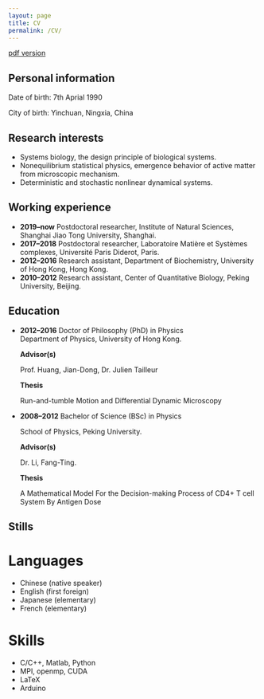 ```yaml
---
layout: page
title: CV
permalink: /CV/
---
```


[pdf version](https://github.com/zhaoyongfeng1990/zhaoyongfeng1990.github.io/raw/master/_site/CV/CV.pdf)

<h2>Personal information</h2>

Date of birth: 7th Aprial 1990

City of birth: Yinchuan, Ningxia, China

<h2>Research interests</h2>

<ul>
<li>Systems biology, the design principle of biological systems.</li>

<li>Nonequilibrium statistical physics, emergence behavior of active matter from microscopic mechanism.</li>

<li>Deterministic and stochastic nonlinear dynamical systems.</li>
</ul>

<h2>Working experience</h2>

<ul>
<li><strong>2019–now</strong> Postdoctoral researcher, Institute of Natural Sciences, Shanghai Jiao Tong University, Shanghai.</li>

<li><strong>2017–2018</strong> Postdoctoral researcher, Laboratoire Matière et Systèmes complexes, Université Paris Diderot, Paris.</li>

<li><strong>2012–2016</strong> Research assistant, Department of Biochemistry, University of Hong Kong, Hong Kong.</li>

<li><strong>2010–2012</strong> Research assistant, Center of Quantitative Biology, Peking University, Beijing.</li>
</ul>

<h2>Education</h2>

<ul>
<li><strong>2012–2016</strong> Doctor of Philosophy (PhD) in Physics </li>
Department of Physics, University
of Hong Kong.<br>

<strong>Advisor(s)</strong> <br>

Prof. Huang, Jian-Dong, Dr. Julien Tailleur<br>

<strong>Thesis</strong> <br>

Run-and-tumble Motion and Differential Dynamic Microscopy<br>

<li><strong>2008–2012</strong> Bachelor of Science (BSc) in Physics </li>

School of Physics, Peking University.<br>

<strong>Advisor(s)</strong> <br>

Dr. Li, Fang-Ting.<br>

<strong>Thesis</strong> <br>

A Mathematical Model For the Decision-making Process of CD4+ T cell System By Antigen Dose

</ul>

<h2>Stills</h2>
<h1>Languages</h1>
<ul>
<li>Chinese (native speaker)</li>
<li>English (first foreign)</li>
<li>Japanese (elementary)</li>
<li>French (elementary)</li>
</ul>
<h1>Skills</h1>
<ul>
<li>C/C++, Matlab, Python</li>
<li>MPI, openmp, CUDA</li>
<li>LaTeX</li>
<li>Arduino</li>
</ul>